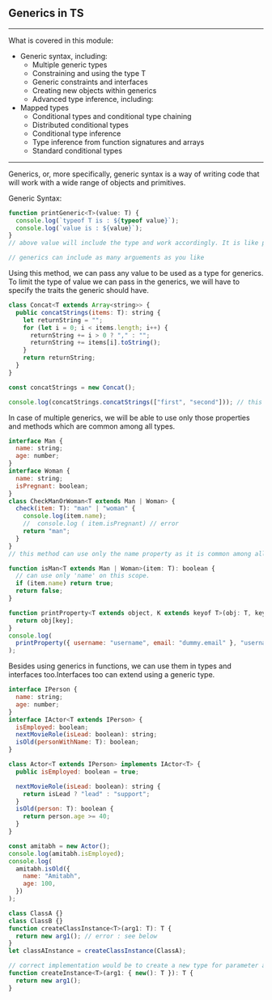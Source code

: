## Generics in TS

---

What is covered in this module:

- Generic syntax, including:
  - Multiple generic types
  - Constraining and using the type T
  - Generic constraints and interfaces
  - Creating new objects within generics
  - Advanced type inference, including:
- Mapped types
  - Conditional types and conditional type chaining
  - Distributed conditional types
  - Conditional type inference
  - Type inference from function signatures and arrays
  - Standard conditional types

---

Generics, or, more specifically, generic syntax is a way of writing code that will work with a wide range of objects and primitives.

Generic Syntax:

```js
function printGeneric<T>(value: T) {
  console.log(`typeof T is : ${typeof value}`);
  console.log(`value is : ${value}`);
}
// above value will include the type and work accordingly. It is like passing a prop to a function and it will include it as a feature.

// generics can include as many arguements as you like
```

Using this method, we can pass any value to be used as a type for generics. To limit the type of value we can pass in the generics, we will have to specify the traits the generic should have.

```js
class Concat<T extends Array<string>> {
  public concatStrings(items: T): string {
    let returnString = "";
    for (let i = 0; i < items.length; i++) {
      returnString += i > 0 ? "," : "";
      returnString += items[i].toString();
    }
    return returnString;
  }
}

const concatStrings = new Concat();

console.log(concatStrings.concatStrings(["first", "second"])); // this method takes either array of strings and array of numbers
```

In case of multiple generics, we will be able to use only those properties and methods which are common among all types.

```js
interface Man {
  name: string;
  age: number;
}
interface Woman {
  name: string;
  isPregnant: boolean;
}
class CheckManOrWoman<T extends Man | Woman> {
  check(item: T): "man" | "woman" {
    console.log(item.name);
    //  console.log ( item.isPregnant) // error
    return "man";
  }
}
// this method can use only the name property as it is common among all. This is valid for both man and woman.

function isMan<T extends Man | Woman>(item: T): boolean {
  // can use only 'name' on this scope.
  if (item.name) return true;
  return false;
}

function printProperty<T extends object, K extends keyof T>(obj: T, key: K) {
  return obj[key];
}
console.log(
  printProperty({ username: "username", email: "dummy.email" }, "username")
);
```

Besides using generics in functions, we can use them in types and interfaces too.Interfaces too can extend using a generic type.

```js
interface IPerson {
  name: string;
  age: number;
}
interface IActor<T extends IPerson> {
  isEmployed: boolean;
  nextMovieRole(isLead: boolean): string;
  isOld(personWithName: T): boolean;
}

class Actor<T extends IPerson> implements IActor<T> {
  public isEmployed: boolean = true;

  nextMovieRole(isLead: boolean): string {
    return isLead ? "lead" : "support";
  }
  isOld(person: T): boolean {
    return person.age >= 40;
  }
}

const amitabh = new Actor();
console.log(amitabh.isEmployed);
console.log(
  amitabh.isOld({
    name: "Amitabh",
    age: 100,
  })
);
```

```js
class ClassA {}
class ClassB {}
function createClassInstance<T>(arg1: T): T {
  return new arg1(); // error : see below
}
let classAInstance = createClassInstance(ClassA);

// correct implementation would be to create a new type for parameter arg1 which would overload  new function and returns a type of T
function createInstance<T>(arg1: { new(): T }): T {
  return new arg1();
}
```

